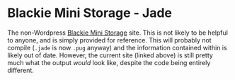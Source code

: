 # Blackie Mini Storage - Jade
The non-Wordpress [Blackie Mini Storage](https://blackieministorage.com/) site. This is not likely to be helpful to anyone, and is simply provided for reference. This will probably not compile (`.jade` is now `.pug` anyway) and the information contained within is likely out of date. However, the current site (linked above) is still pretty much what the output _would_ look like, despite the code being entirely different.
